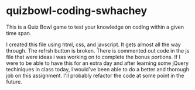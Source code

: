 # quizbowl-coding-swhachey

This is a Quiz Bowl game to test your knowledge on coding within a given time span.

I created this file using html, css, and javscript. It gets almost all the way through. The refrsh button is broken. There is commented out code in the js file that were ideas i was working on to complete the bonus portions. If I were to be able to have this for an extra day and after learning some jQuery techiniques in class today, I would've been able to do a better and thorough job on this assignment. I'll probably refactor the code at some point in the future.
